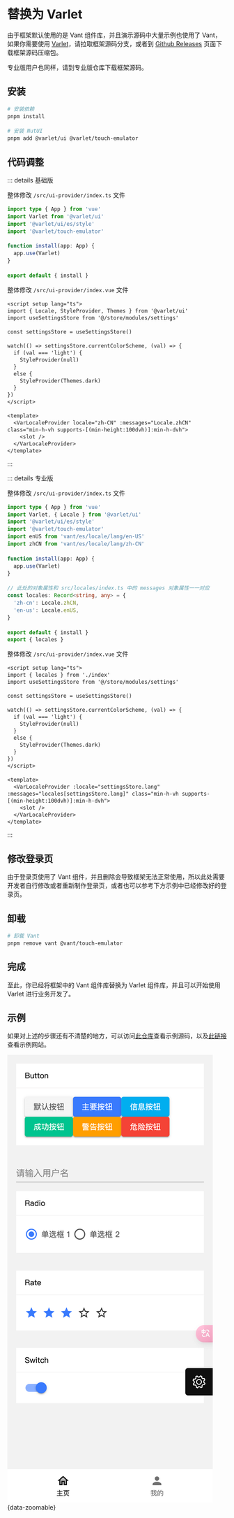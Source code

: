 # 替换为 Varlet

由于框架默认使用的是 Vant 组件库，并且演示源码中大量示例也使用了 Vant，如果你需要使用 [Varlet](https://varlet.pages.dev)，请拉取框架源码分支，或者到 [Github Releases](https://github.com/fantastic-mobile/basic/releases) 页面下载框架源码压缩包。

专业版用户也同样，请到专业版仓库下载框架源码。

## 安装

```sh
# 安装依赖
pnpm install

# 安装 NutUI
pnpm add @varlet/ui @varlet/touch-emulator
```

## 代码调整

::: details 基础版

整体修改 `/src/ui-provider/index.ts` 文件

```ts
import type { App } from 'vue'
import Varlet from '@varlet/ui'
import '@varlet/ui/es/style'
import '@varlet/touch-emulator'

function install(app: App) {
  app.use(Varlet)
}

export default { install }
```

整体修改 `/src/ui-provider/index.vue` 文件

```vue
<script setup lang="ts">
import { Locale, StyleProvider, Themes } from '@varlet/ui'
import useSettingsStore from '@/store/modules/settings'

const settingsStore = useSettingsStore()

watch(() => settingsStore.currentColorScheme, (val) => {
  if (val === 'light') {
    StyleProvider(null)
  }
  else {
    StyleProvider(Themes.dark)
  }
})
</script>

<template>
  <VarLocaleProvider locale="zh-CN" :messages="Locale.zhCN" class="min-h-vh supports-[(min-height:100dvh)]:min-h-dvh">
    <slot />
  </VarLocaleProvider>
</template>
```

:::

::: details 专业版

整体修改 `/src/ui-provider/index.ts` 文件

```ts
import type { App } from 'vue'
import Varlet, { Locale } from '@varlet/ui'
import '@varlet/ui/es/style'
import '@varlet/touch-emulator'
import enUS from 'vant/es/locale/lang/en-US'
import zhCN from 'vant/es/locale/lang/zh-CN'

function install(app: App) {
  app.use(Varlet)
}

// 此处的对象属性和 src/locales/index.ts 中的 messages 对象属性一一对应
const locales: Record<string, any> = {
  'zh-cn': Locale.zhCN,
  'en-us': Locale.enUS,
}

export default { install }
export { locales }
```

整体修改 `/src/ui-provider/index.vue` 文件

```vue
<script setup lang="ts">
import { locales } from './index'
import useSettingsStore from '@/store/modules/settings'

const settingsStore = useSettingsStore()

watch(() => settingsStore.currentColorScheme, (val) => {
  if (val === 'light') {
    StyleProvider(null)
  }
  else {
    StyleProvider(Themes.dark)
  }
})
</script>

<template>
  <VarLocaleProvider :locale="settingsStore.lang" :messages="locales[settingsStore.lang]" class="min-h-vh supports-[(min-height:100dvh)]:min-h-dvh">
    <slot />
  </VarLocaleProvider>
</template>
```

:::

## 修改登录页

由于登录页使用了 Vant 组件，并且删除会导致框架无法正常使用，所以此处需要开发者自行修改或者重新制作登录页，或者也可以参考下方示例中已经修改好的登录页。

## 卸载

```sh
# 卸载 Vant
pnpm remove vant @vant/touch-emulator
```

## 完成

至此，你已经将框架中的 Vant 组件库替换为 Varlet 组件库，并且可以开始使用 Varlet 进行业务开发了。

## 示例

如果对上述的步骤还有不清楚的地方，可以访问[此仓库](https://github.com/fantastic-mobile/varlet-example)查看示例源码，以及[此链接](https://fantastic-mobile.github.io/varlet-example/)查看示例网站。

![](/ui-varlet.png){data-zoomable}
